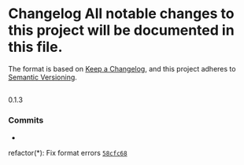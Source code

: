 # Changelog All notable changes to this project will be documented in this file.
The format is based on [Keep a Changelog](https://keepachangelog.com/en/1.1.0/),
and this project adheres to [Semantic
Versioning](https://semver.org/spec/v2.0.0.html).

##
0.1.3

### Commits

-
refactor(*): Fix format errors
[`58cfc68`](https://github.com/LittleCornerDev/chrome-ColorNameSeasonIdentifier/commit/58cfc68d954eddae49a17a3e4dc337d7396d77b2)
